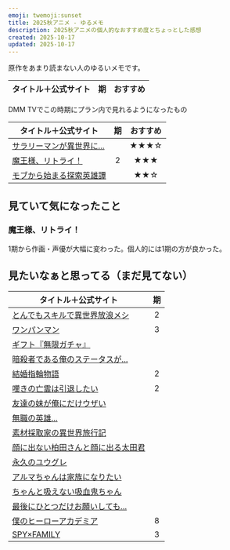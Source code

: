 ```yaml
---
emoji: twemoji:sunset
title: 2025秋アニメ - ゆるメモ
description: 2025秋アニメの個人的なおすすめ度とちょっとした感想
created: 2025-10-17
updated: 2025-10-17
---
```


原作をあまり読まない人のゆるいメモです。

|タイトル＋公式サイト|期|おすすめ|
|-|:-:|:-:|

DMM TVでこの時期にプラン内で見れるようになったもの

|タイトル＋公式サイト|期|おすすめ|
|-|:-:|:-:|
|[サラリーマンが異世界に...](https://salaryman-big4.com/)||★★★☆|
|[魔王様、リトライ！](https://maousama-anime.com/2024/)|2|★★★|
|[モブから始まる探索英雄譚](https://mobkara.com/)||★★☆|

## 見ていて気になったこと

### 魔王様、リトライ！

1期から作画・声優が大幅に変わった。個人的には1期の方が良かった。

## 見たいなぁと思ってる（まだ見てない）

|タイトル＋公式サイト|期|
|-|:-:|
|[とんでもスキルで異世界放浪メシ](https://tondemoskill-anime.com/)|2|
|[ワンパンマン](https://onepunchman-anime.net/)|3|
|[ギフト『無限ガチャ』](https://mugengacha.com/)||
|[暗殺者である俺のステータスが...](https://sutetsuyo-anime.com/)||
|[結婚指輪物語](https://talesofweddingrings-anime.jp/)|2|
|[嘆きの亡霊は引退したい](https://nageki-anime.com/)|2|
|[友達の妹が俺にだけウザい](https://www.imouza-animation.com/)||
|[無職の英雄...](https://mushoku-eiyu-anime.com/)||
|[素材採取家の異世界旅行記](https://www.sozaisaishu-pr.com/)||
|[顔に出ない柏田さんと顔に出る太田君](https://kashiwada-ohta.com/)||
|[永久のユウグレ](https://towanoyuugure.com/)||
|[アルマちゃんは家族になりたい](https://alma-chan.com/)||
|[ちゃんと吸えない吸血鬼ちゃん](https://kyuketsuki-chan.com/)||
|[最後にひとつだけお願いしても...](https://saihito-anime.com/)||
|[僕のヒーローアカデミア](https://heroaca.com/)|8|
|[SPY×FAMILY](https://spy-family.net/tvseries/)|3|
